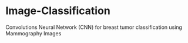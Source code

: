 # Image-Classification
Convolutions Neural Network (CNN) for breast tumor classification using Mammography Images
